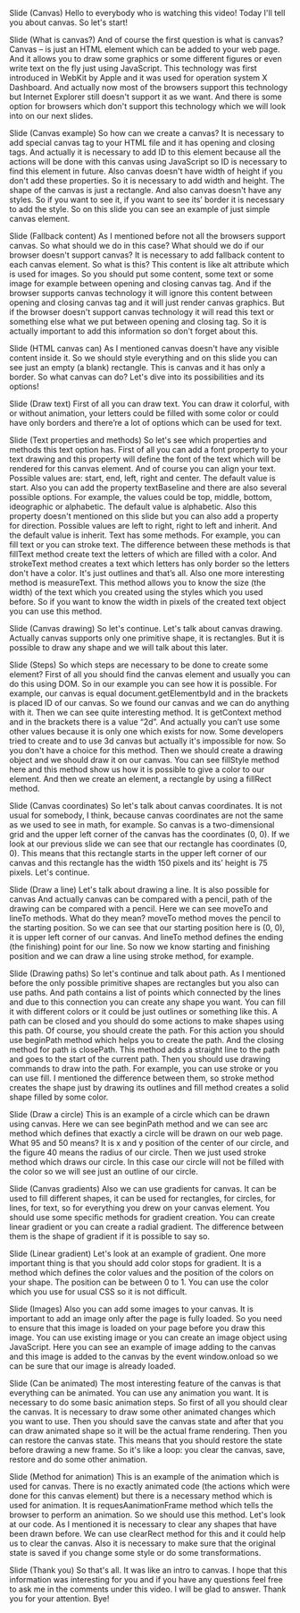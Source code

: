 Slide (Canvas)
Hello to everybody who is watching this video! Today I'll tell you about canvas.
So let's start!

Slide (What is canvas?)
And of course the first question is what is canvas? Canvas – is just an HTML element which can be added to your web page. And it allows you to draw some graphics or some different figures or even write text on the fly just using JavaScript.
This technology was first introduced in WebKit by Apple and it was used for operation system X Dashboard. And actually now most of the browsers support this technology but Internet Explorer still doesn't support it as we want. And there is some option for browsers which don't support this technology which we will look into on our next slides.

Slide (Canvas example)
So how can we create a canvas? It is necessary to add special canvas tag to your HTML file and it has opening and closing tags. And actually it is necessary to add ID to this element because all the actions will be done with this canvas using JavaScript so ID is necessary to find this element in future. Also canvas doesn't have width of height if you don't add these properties. So it is necessary to add width and height. The shape of the canvas is just a rectangle. And also canvas doesn't have any styles. So if you want to see it, if you want to see its’ border it is necessary to add the style. 
So on this slide you can see an example of just simple canvas element.

Slide (Fallback content)
As I mentioned before not all the browsers support canvas. So what should we do in this case? What should we do if our browser doesn't support canvas? It is necessary to add fallback content to each canvas element. 
So what is this? This content is like alt attribute which is used for images. So you should put some content, some text or some image for example between opening and closing canvas tag. And if the browser supports canvas technology it will ignore this content between opening and closing canvas tag and it will just render canvas graphics. But if the browser doesn't support canvas technology it will read this text or something else what we put between opening and closing tag.
So it is actually important to add this information so don't forget about this.

Slide (HTML canvas can)
As I mentioned canvas doesn't have any visible content inside it. So we should style everything and on this slide you can see just an empty (a blank) rectangle. This is canvas and it has only a border.
So what canvas can do? Let's dive into its possibilities and its options! 

Slide (Draw text)
First of all you can draw text. You can draw it colorful, with or without animation, your letters could be filled with some color or could have only borders and there’re a lot of options which can be used for text. 

Slide (Text properties and methods)
So let's see which properties and methods this text option has. First of all you can add a font property to your text drawing and this property will define the font of the text which will be rendered for this canvas element.
And of course you can align your text. Possible values are: start, end, left, right and center. The default value is start.
Also you can add the property textBaseline and there are also several possible options. For example, the values could be top, middle, bottom, ideographic or alphabetic. The default value is alphabetic.
Also this property doesn't mentioned on this slide but you can also add a property for direction. Possible values are left to right, right to left and inherit. And the default value is inherit.
Text has some methods. For example, you can fill text or you can stroke text. The difference between these methods is that fillText method create text the letters of which are filled with a color. And strokeText method creates a text which letters has only border so the letters don't have a color. It's just outlines and that’s all. 
Also one more interesting method is measureText. This method allows you to know the size (the width) of the text which you created using the styles which you used before. So if you want to know the width in pixels of the created text object you can use this method.

Slide (Canvas drawing)
So let's continue. Let's talk about canvas drawing. Actually canvas supports only one primitive shape, it is rectangles. But it is possible to draw any shape and we will talk about this later.

Slide (Steps)
So which steps are necessary to be done to create some element? First of all you should find the canvas element and usually you can do this using DOM. So in our example you can see how it is possible. For example, our canvas is equal document.getElementbyId and in the brackets is placed ID of our canvas. So we found our canvas and we can do anything with it. 
Then we can see quite interesting method. It is getContext method and in the brackets there is a value “2d”. And actually you can’t use some other values because it is only one which exists for now. Some developers tried to create and to use 3d canvas but actually it's impossible for now. So you don't have a choice for this method.
Then we should create a drawing object and we should draw it on our canvas. You can see fillStyle method here and this method show us how it is possible to give a color to our element. And then we create an element, a rectangle by using a fillRect method.

Slide (Canvas coordinates)
So let's talk about canvas coordinates. It is not usual for somebody, I think, because canvas coordinates are not the same as we used to see in math, for example. So canvas is a two-dimensional grid and the upper left corner of the canvas has the coordinates (0, 0).
If we look at our previous slide we can see that our rectangle has coordinates (0, 0). This means that this rectangle starts in the upper left corner of our canvas and this rectangle has the width 150 pixels and its’ height is 75 pixels. Let's continue.

Slide (Draw a line)
Let's talk about drawing a line.
It is also possible for canvas And actually canvas can be compared with a pencil, path of the drawing can be compared with a pencil.
Here we can see moveTo and lineTo methods. What do they mean? moveTo method moves the pencil to the starting position. So we can see that our starting position here is (0, 0), it is upper left corner of our canvas. And lineTo method defines the ending (the finishing) point for our line. So now we know starting and finishing position and we can draw a line using stroke method, for example.

Slide (Drawing paths)
So let's continue and talk about path. 
As I mentioned before the only possible primitive shapes are rectangles but you also can use paths. And path contains a list of points which connected by the lines and due to this connection you can create any shape you want. You can fill it with different colors or it could be just outlines or something like this. A path can be closed and you should do some actions to make shapes using this path.
Of course, you should create the path. For this action you should use beginPath method which helps you to create the path. And the closing method for path is closePath. This method adds a straight line to the path and goes to the start of the current path.
Then you should use drawing commands to draw into the path. For example, you can use stroke or you can use fill. I mentioned the difference between them, so stroke method creates the shape just by drawing its outlines and fill method creates a solid shape filled by some color. 

Slide (Draw a circle)
This is an example of a circle which can be drawn using canvas. Here we can see beginPath method and we can see arc method which defines that exactly a circle will be drawn on our web page. What 95 and 50 means? It is x and y position of the center of our circle, and the figure 40 means the radius of our circle. Then we just used stroke method which draws our circle.
In this case our circle will not be filled with the color so we will see just an outline of our circle.

Slide (Canvas gradients)
Also we can use gradients for canvas. It can be used to fill different shapes, it can be used for rectangles, for circles, for lines, for text, so for everything you drew on your canvas element.
You should use some specific methods for gradient creation. You can create linear gradient or you can create a radial gradient. The difference between them is the shape of gradient if it is possible to say so.

Slide (Linear gradient)
Let's look at an example of gradient. 
One more important thing is that you should add color stops for gradient. It is a method which defines the color values and the position of the colors on your shape. The position can be between 0 to 1. You can use the color which you use for usual CSS so it is not difficult.

Slide (Images)
Also you can add some images to your canvas. It is important to add an image only after the page is fully loaded. So you need to ensure that this image is loaded on your page before you draw this image. You can use existing image or you can create an image object using JavaScript. 
Here you can see an example of image adding to the canvas and this image is added to the canvas by the event window.onload so we can be sure that our image is already loaded.

Slide (Can be animated)
The most interesting feature of the canvas is that everything can be animated. You can use any animation you want. It is necessary to do some basic animation steps. So first of all you should clear the canvas. It is necessary to draw some other animated changes which you want to use. Then you should save the canvas state and after that you can draw animated shape so it will be the actual frame rendering. Then you can restore the canvas state. This means that you should restore the state before drawing a new frame. So it's like a loop: you clear the canvas, save, restore and do some other animation.

Slide (Method for animation)
This is an example of the animation which is used for canvas. There is no exactly animated code (the actions which were done for this canvas element) but there is a necessary method which is used for animation. It is requesAanimationFrame method which tells the browser to perform an animation. So we should use this method.
Let's look at our code. As I mentioned it is necessary to clear any shapes that have been drawn before. We can use clearRect method for this and it could help us to clear the canvas. Also it is necessary to make sure that the original state is saved if you change some style or do some transformations.

Slide (Thank you)
So that's all. It was like an intro to canvas. I hope that this information was interesting for you and if you have any questions feel free to ask me in the comments under this video. I will be glad to answer.
Thank you for your attention. Bye!
